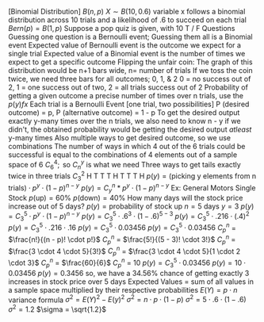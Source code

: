 [Binomial Distribution]
$B (n, p)$
$X \sim B (10, 0.6)$
	variable x follows a binomial distribution across 10 trials and a likelihood of .6 to succeed on each trial
	$Bern (p) = B (1, p)$
		Suppose a pop quiz is given, with 10 T / F Questions
		Guessing one question is a Bernoulli event; Guessing them all is a Binomial event
			Expected value of Bernoulli event is the outcome we expect for a single trial
			Expected value of a Binomial event is the number of times we expect to get a specific outcome
		Flipping the unfair coin:
			The graph of this distribution would be n+1 bars wide, n= number of trials 
			If we toss the coin twice, we need three bars for all outcomes; 0, 1, & 2
				0 = no success out of 2, 1 = one success out of two, 2 = all trials success out of 2
		Probability of getting a given outcome a precise number of times over n trials, use the $p(y) fx$
			Each trial is a Bernoulli Event [one trial, two possibilities]
				P (desired outcome) = p,
				P (alternative outcome) = 1 - p
				To get the desired output exactly y-many times over the n trials, 
				we also need to know n - y
					if we didn't, the obtained probability would be getting the desired output *atleast* y-many times
					Also multiple ways to get desired outcome, so we use combinations
						The number of ways in which 4 out of the 6 trials could be successful is equal to the combinations of 4 elements out of a sample space of 6
						$C^4_6; \text{ so } C^y_n$ is what we need
						Three ways to get tails exactly twice in three trials
							$C^2_3$
									H T T
									T H T
									T T H
							$p(y) = (\text{picking y elements from n trials}) \cdot p^y \cdot (1 - p)^{n-y}$
							$p(y) = C^n_y * p^y \cdot (1 - p)^{n-y}$
						Ex: General Motors Single Stock
							$p(\text{up}) = 60$%
							$p(\text{down}) = 40$%
						How many days will the stock price increase out of 5 days?
							$p(y) = \text{probability of stock up}$
							$n = 5 \text{ days}$
							$y = 3$
							$p(y) = C^5_3 \cdot p^y \cdot (1 - p)^{n-y}$
							$p(y) = C^5_3 \cdot .6^3 \cdot (1 - .6)^{5-3}$
							$p(y) = C^5_3 \cdot .216 \cdot (.4)^{2}$
							$p(y) = C^5_3 \cdot .216 \cdot .16$
							$p(y) = C^5_3 \cdot 0.03456$
							$p(y) = C^5_3 \cdot 0.03456$
								$C^{n}_p$ = $\frac{n!}{(n - p)! \cdot p!}$
								$C^{n}_p$ = $\frac{5!}{(5 - 3)! \cdot 3!}$
								$C^{n}_p$ = $\frac{3 \cdot 4 \cdot 5}{3!}$
								$C^{n}_p$ = $\frac{3 \cdot 4 \cdot 5}{1 \cdot 2 \cdot 3}$
								$C^{n}_p$ = $\frac{60}{6}$
								$C^{n}_p$ = 10
							$p(y) = C^5_3 \cdot 0.03456$
							$p(y) = 10 \cdot 0.03456$
							$p(y) = 0.3456$
								so, we have a 34.56% chance of getting exactly 3 increases in stock price over 5 days
		Expected Values = sum of all values in a sample space multiplied by their respective probabilities
			$E(Y) = p \cdot n$
				variance formula
				$\sigma^2 = E(Y)^2 - E(y)^2$
				$\sigma^2 = n \cdot p \cdot (1 - p)$
				$\sigma^2 = 5 \cdot .6 \cdot (1 - .6)$
				$\sigma^2 = 1.2$
				$\sigma = \sqrt{1.2}$